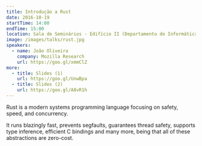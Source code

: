 ```yaml
---
title: Introdução a Rust
date: 2016-10-19
startTime: 14:00
endTime: 15:00
location: Sala de Seminários - Edifício II (Departamento de Informática)
image: /images/talks/rust.jpg
speakers:
  - name: João Oliveira
    company: Mozilla Research
    url: https://goo.gl/xmmClZ
more:
  - title: Slides (1)
    url: https://goo.gl/UnwBpa
  - title: Slides (2)
    url: https://goo.gl/A8vR1h
---
```


Rust is a modern systems programming language focusing on safety, speed, and concurrency.

It runs blazingly fast, prevents segfaults, guarantees thread safety, supports type inference, efficient C bindings and many more, being that all of these abstractions are zero-cost.
